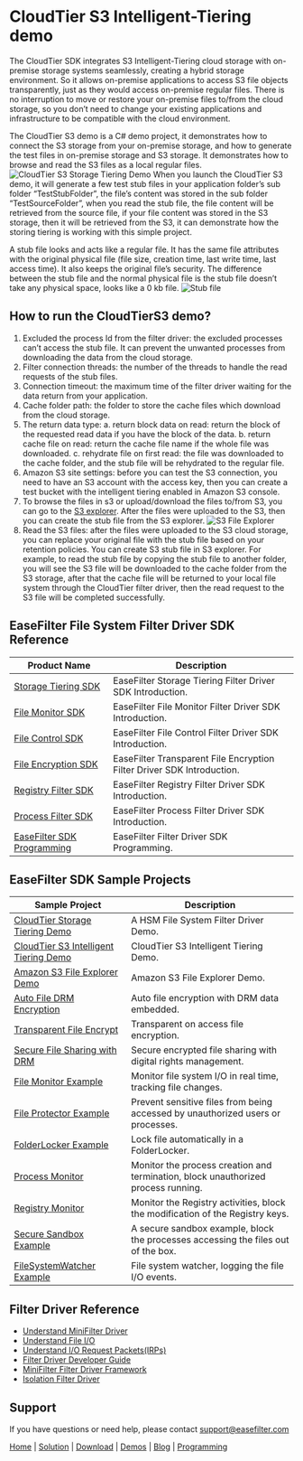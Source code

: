 # CloudTier S3 Intelligent-Tiering demo
The CloudTier SDK integrates S3 Intelligent-Tiering cloud storage with on-premise storage systems seamlessly, creating a hybrid storage environment.  So it allows on-premise applications to access S3 file objects transparently, just as they would access on-premise regular files. There is no interruption to move or restore your on-premise files to/from the cloud storage, so you don’t need to change your existing applications and infrastructure to be compatible with the cloud environment.

The CloudTier S3 demo is a C# demo project, it demonstrates how to connect the S3 storage from your on-premise storage, and how to generate the test files in on-premise storage and S3 storage. It demonstrates how to browse and read the S3 files as a local regular files.
![CloudTier S3 Storage Tiering Demo](https://www.easefilter.com/images/CloudTierS3Demo.PNG)
When you launch the CloudTier S3 demo, it will generate a few test stub files in your application folder’s sub folder “TestStubFolder”, the file’s content was stored in the sub folder “TestSourceFolder”, when you read the stub file, the file content will be retrieved from the source file, if your file content was stored in the S3 storage, then it will be retrieved from the S3, it can demonstrate how the storing tiering is working with this simple project.

A stub file looks and acts like a regular file. It has the same file attributes with the original physical file (file size, creation time, last write time, last access time). It also keeps the original file’s security. The difference between the stub file and the normal physical file is the stub file doesn’t take any physical space, looks like a 0 kb file.
![Stub file](https://www.easefilter.com/images/stub.png)

## How to run the CloudTierS3 demo?

1.	Excluded the process Id from the filter driver: the excluded processes can’t access the stub file. It can prevent the unwanted processes from downloading the data from the cloud storage.        
2.	Filter connection threads: the number of the threads to handle the read requests of the stub files.
3.	Connection timeout: the maximum time of the filter driver waiting for the data return from your application.
4.	Cache folder path: the folder to store the cache files which download from the cloud storage.
5.	The return data type: a. return block data on read: return the block of the requested read data if you have the block of the data. b. return cache file on read: return the cache file name if the whole file was downloaded. c. rehydrate file on first read: the file was downloaded to the cache folder, and the stub file will be rehydrated to the regular file.
6.	Amazon S3 site settings: before you can test the S3 connection, you need to have an S3 account with the access key, then you can create a test bucket with the intelligent tiering enabled in Amazon S3 console. 
7.	To browse the files in s3 or upload/download the files to/from S3, you can go to the [S3 explorer](https://www.easefilter.com/cloud/s3-browser-demo.htm). After the files were uploaded to the S3, then you can create the stub file from the S3 explorer.
![S3 File Explorer](https://www.easefilter.com/images/s3explorer.png)
8.	Read the S3 files: after the files were uploaded to the S3 cloud storage, you can replace your original file with the stub file based on your retention policies. You can create S3 stub file in S3 explorer. For example, to read the stub file by copying the stub file to another folder, you will see the S3 file will be downloaded to the cache folder from the S3 storage, after that the cache file will be returned to your local file system through the CloudTier filter driver, then the read request to the S3 file will be completed successfully. 

## EaseFilter File System Filter Driver SDK Reference
| Product Name | Description |
| --- | --- |
| [Storage Tiering SDK](https://www.easefilter.com/cloud/storage-tiering-sdk.htm) | EaseFilter Storage Tiering Filter Driver SDK Introduction. |
| [File Monitor SDK](https://www.easefilter.com/kb/file-monitor-filter-driver-sdk.htm) | EaseFilter File Monitor Filter Driver SDK Introduction. |
| [File Control SDK](https://www.easefilter.com/kb/file-control-file-security-sdk.htm) | EaseFilter File Control Filter Driver SDK Introduction. |
| [File Encryption SDK](https://www.easefilter.com/kb/transparent-file-encryption-filter-driver-sdk.htm) | EaseFilter Transparent File Encryption Filter Driver SDK Introduction. |
| [Registry Filter SDK](https://www.easefilter.com/kb/registry-filter-drive-sdk.htm) | EaseFilter Registry Filter Driver SDK Introduction. |
| [Process Filter SDK](https://www.easefilter.com/kb/process-filter-driver-sdk.htm) | EaseFilter Process Filter Driver SDK Introduction. |
| [EaseFilter SDK Programming](https://www.easefilter.com/kb/programming.htm) | EaseFilter Filter Driver SDK Programming. |

## EaseFilter SDK Sample Projects
| Sample Project | Description |
| --- | --- |
| [CloudTier Storage Tiering Demo](https://www.easefilter.com/cloud/cloudtier-storage-tiering-demo.htm) | A HSM File System Filter Driver Demo. |
| [CloudTier S3 Intelligent Tiering Demo](https://www.easefilter.com/cloud/cloudtier-s3-intelligent-tiering-demo.htm) | CloudTier S3 Intelligent Tiering Demo. |
| [Amazon S3 File Explorer Demo](https://www.easefilter.com/cloud/s3-browser-demo.htm) | Amazon S3 File Explorer Demo. |
| [Auto File DRM Encryption](https://www.easefilter.com/kb/auto-file-drm-encryption-tool.htm) | Auto file encryption with DRM data embedded. |
| [Transparent File Encrypt](https://www.easefilter.com/kb/AutoFileEncryption.htm) | Transparent on access file encryption. |
| [Secure File Sharing with DRM](https://www.easefilter.com/kb/DRM_Secure_File_Sharing.htm) | Secure encrypted file sharing with digital rights management. |
| [File Monitor Example](https://www.easefilter.com/kb/file-monitor-demo.htm) | Monitor file system I/O in real time, tracking file changes. |
| [File Protector Example](https://www.easefilter.com/kb/file-protector-demo.htm) | Prevent sensitive files from being accessed by unauthorized users or processes. |
| [FolderLocker Example](https://www.easefilter.com/kb/FolderLocker.htm) | Lock file automatically in a FolderLocker. |
| [Process Monitor](https://www.easefilter.com/kb/Process-Monitor.htm) | Monitor the process creation and termination, block unauthorized process running. |
| [Registry Monitor](https://www.easefilter.com/kb/RegMon.htm) | Monitor the Registry activities, block the modification of the Registry keys. |
| [Secure Sandbox Example](https://www.easefilter.com/kb/Secure-Sandbox.htm) |A secure sandbox example, block the processes accessing the files out of the box. |
| [FileSystemWatcher Example](https://www.easefilter.com/kb/FileSystemWatcher.htm) | File system watcher, logging the file I/O events. |

## Filter Driver Reference

* [Understand MiniFilter Driver](https://www.easefilter.com/kb/understand-minifilter.htm)
* [Understand File I/O](https://www.easefilter.com/kb/File_IO.htm)
* [Understand I/O Request Packets(IRPs)](https://www.easefilter.com/kb/understand-irps.htm)
* [Filter Driver Developer Guide](https://www.easefilter.com/kb/DeveloperGuide.htm)
* [MiniFilter Filter Driver Framework](https://www.easefilter.com/kb/minifilter-framework.htm)
* [Isolation Filter Driver](https://www.easefilter.com/kb/Isolation_Filter_Driver.htm)

## Support
If you have questions or need help, please contact support@easefilter.com 

[Home](https://www.easefilter.com/) | [Solution](https://www.easefilter.com/solutions.htm) | [Download](https://www.easefilter.com/download.htm) | [Demos](https://www.easefilter.com/online-fileio-test.aspx) | [Blog](https://blog.easefilter.com/) | [Programming](https://www.easefilter.com/kb/programming.htm)


